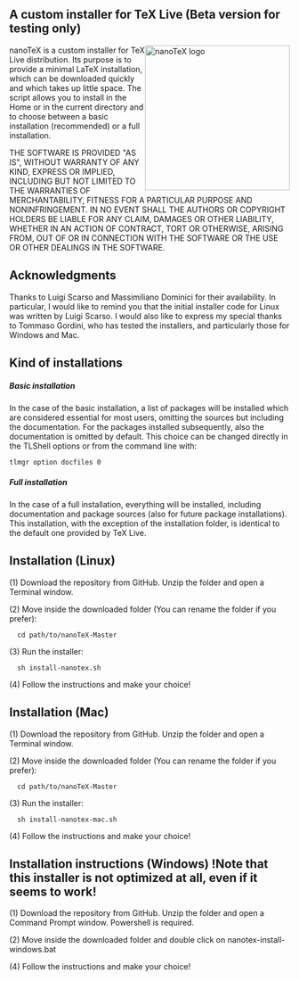 A custom installer for TeX Live (Beta version for testing only)
--------------------------------

<img src="https://github.com/ivalb/nanoTeX/blob/master/nanotex-icon.svg" alt="nanoTeX logo" align="right" width="260px" style="max-width:100%;margin:0px 0px" border="0">nanoTeX is a custom installer for TeX Live distribution. Its purpose is to provide a minimal LaTeX installation, which can be downloaded quickly and which takes up little space. The script allows you to install in the Home or in the current directory and to choose between a basic installation (recommended) or a full installation. 

THE SOFTWARE IS PROVIDED "AS IS", WITHOUT WARRANTY OF ANY KIND, EXPRESS OR IMPLIED, INCLUDING BUT NOT LIMITED TO THE WARRANTIES OF MERCHANTABILITY,
FITNESS FOR A PARTICULAR PURPOSE AND NONINFRINGEMENT. IN NO EVENT SHALL THE AUTHORS OR COPYRIGHT HOLDERS BE LIABLE FOR ANY CLAIM, DAMAGES OR OTHER
LIABILITY, WHETHER IN AN ACTION OF CONTRACT, TORT OR OTHERWISE, ARISING FROM, OUT OF OR IN CONNECTION WITH THE SOFTWARE OR THE USE OR OTHER DEALINGS IN THE SOFTWARE.

<h2>Acknowledgments</h2>

Thanks to Luigi Scarso and Massimiliano Dominici for their availability. In particular, I would like to remind you that the initial installer code for Linux was written by Luigi Scarso.  I would also like to express my special thanks to Tommaso Gordini, who has tested the installers, and particularly those for Windows and Mac.

<h2>Kind of installations</h2>

<h5>Basic installation</h5>

In the case of the basic installation, a list of packages will be installed which are considered essential for most users, omitting the sources but including the documentation. For the packages installed subsequently, also the documentation is omitted by default. This choice can be changed directly in the TLShell options or from the command line with:

    tlmgr option docfiles 0

<h5>Full installation</h5>

In the case of a full installation, everything will be installed, including documentation and package sources (also for future package installations). This installation, with the exception of the installation folder, is identical to the default one provided by TeX Live. 



Installation (Linux)
-------------------------------------

(1) Download the repository from GitHub. Unzip the folder and open a Terminal window.

(2) Move inside the downloaded folder (You can rename the folder if you prefer):

      cd path/to/nanoTeX-Master

(3) Run the installer:
    
      sh install-nanotex.sh

(4) Follow the instructions and make your choice!

Installation (Mac)
-------------------------------------

(1) Download the repository from GitHub. Unzip the folder and open a Terminal window.

(2) Move inside the downloaded folder (You can rename the folder if you prefer):

      cd path/to/nanoTeX-Master

(3) Run the installer:
    
      sh install-nanotex-mac.sh

(4) Follow the instructions and make your choice!

Installation instructions (Windows) !Note that this installer is not optimized at all, even if it seems to work!
-------------------------------------

(1) Download the repository from GitHub. Unzip the folder and open a Command Prompt window. Powershell is required.

(2) Move inside the downloaded folder and double click on nanotex-install-windows.bat

(4) Follow the instructions and make your choice!

